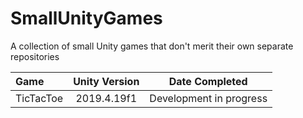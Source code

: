 # SmallUnityGames
A collection of small Unity games that don't merit their own separate repositories

| Game      | Unity Version | Date Completed          |
| :-------- | :-----------: | :---------------------: |
| TicTacToe | 2019.4.19f1   | Development in progress |
